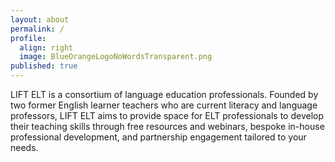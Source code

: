 ```yaml
---
layout: about
permalink: /
profile:
  align: right
  image: BlueOrangeLogoNoWordsTransparent.png
published: true
---
```


LIFT ELT is a consortium of language education professionals. Founded by two former English learner teachers who are current literacy and language professors, LIFT ELT aims to provide space for ELT professionals to develop their teaching skills through free resources and webinars, bespoke in-house professional development, and partnership engagement tailored to your needs.

